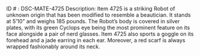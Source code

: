 ID # : DSC-MATE-4725
Description: Item 4725 is a striking Robot of unknown origin that has been modified to resemble a beautician. It stands at 5’10” and weighs 185 pounds. The Robot’s body is covered in silver plates, with its green Cyclops eye being the most prominent feature on its face alongside a pair of nerd glasses.  Item 4725 also sports a goggle on its forehead and a jade earring in each ear. Moreover, a red scarf is always wrapped fashionably around its neck. 